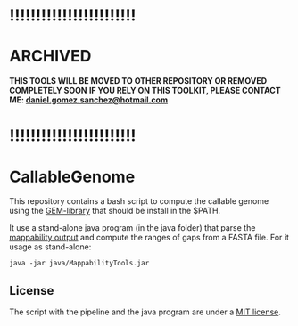 # !!!!!!!!!!!!!!!!!!!!!!!!
# ARCHIVED
**THIS TOOLS WILL BE MOVED TO OTHER REPOSITORY OR REMOVED COMPLETELY SOON**
**IF YOU RELY ON THIS TOOLKIT, PLEASE CONTACT ME: daniel.gomez.sanchez@hotmail.com**
# !!!!!!!!!!!!!!!!!!!!!!!!

CallableGenome
==============

This repository contains a bash script to compute the callable genome using the
[GEM-library](http://algorithms.cnag.cat/wiki/The_GEM_library) that should be
install in the $PATH.

It use a stand-alone java program (in the java folder)
that parse the [mappability output](algorithms.cnag.cat/wiki/FAQ:The_GEM_mappability_format)
and compute the ranges of gaps from a FASTA file. For it usage as stand-alone:

```
java -jar java/MappabilityTools.jar

```

## License

The script with the pipeline and the java program are under a 
[MIT license](http://opensource.org/licenses/MIT).
